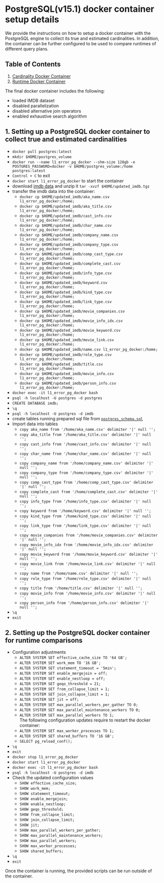 # PostgreSQL(v15.1) docker container setup details
We provide the instructions on how to setup a docker container with the PostgreSQL engine to collect its true and estimated cardinalities. In addition, the container can be further configured to be used to compare runtimes of different query plans.

## Table of Contents
1. [Cardinality Docker Container](#cardinality)
2. [Runtime Docker Container](#runtime)

The final docker container includes the following:
- loaded IMDB dataset
- disabled parallelization
- disabled alternative join operators
- enabled exhaustive search algorithm

## 1. Setting up a PostgreSQL docker container to collect true and estimated cardinalities <a name="cardinality"></a>
- `docker pull postgres:latest`
- `mkdir $HOME/postgres_volume`
- `docker run --name l1_error_pg_docker --shm-size 128gb -e POSTGRES_PASSWORD=docker -v $HOME/postgres_volume:/home postgres:latest`
- `Control + C` to exit
- `docker start l1_error_pg_docker` to start the container
- download [imdb data](https://ucmerced.app.box.com/file/1149966096202) and unzip it `tar -xvzf $HOME/updated_imdb.tgz`
- transfer the imdb data into the container:
    * `docker cp $HOME/updated_imdb/aka_name.csv l1_error_pg_docker:/home;`
    * `docker cp $HOME/updated_imdb/aka_title.csv l1_error_pg_docker:/home;`
    * `docker cp $HOME/updated_imdb/cast_info.csv l1_error_pg_docker:/home;`
    * `docker cp $HOME/updated_imdb/char_name.csv l1_error_pg_docker:/home;`
    * `docker cp $HOME/updated_imdb/company_name.csv l1_error_pg_docker:/home;`
    * `docker cp $HOME/updated_imdb/company_type.csv l1_error_pg_docker:/home;`
    * `docker cp $HOME/updated_imdb/comp_cast_type.csv l1_error_pg_docker:/home;`
    * `docker cp $HOME/updated_imdb/complete_cast.csv l1_error_pg_docker:/home;`
    * `docker cp $HOME/updated_imdb/info_type.csv l1_error_pg_docker:/home;`
    * `docker cp $HOME/updated_imdb/keyword.csv l1_error_pg_docker:/home;`
    * `docker cp $HOME/updated_imdb/kind_type.csv l1_error_pg_docker:/home;`
    * `docker cp $HOME/updated_imdb/link_type.csv l1_error_pg_docker:/home;`
    * `docker cp $HOME/updated_imdb/movie_companies.csv l1_error_pg_docker:/home;`
    * `docker cp $HOME/updated_imdb/movie_info_idx.csv l1_error_pg_docker:/home;`
    * `docker cp $HOME/updated_imdb/movie_keyword.csv l1_error_pg_docker:/home;`
    * `docker cp $HOME/updated_imdb/movie_link.csv l1_error_pg_docker:/home;`
    * `docker cp $HOME/updated_imdb/name.csv l1_error_pg_docker:/home;`
    * `docker cp $HOME/updated_imdb/role_type.csv l1_error_pg_docker:/home;`
    * `docker cp $HOME/updated_imdb/title.csv l1_error_pg_docker:/home;`
    * `docker cp $HOME/updated_imdb/movie_info.csv l1_error_pg_docker:/home;`
    * `docker cp $HOME/updated_imdb/person_info.csv l1_error_pg_docker:/home;`
- `docker exec -it l1_error_pg_docker bash`
- `psql -h localhost -U postgres -d postgres`
- `CREATE DATABASE imdb;`
- `\q`
- `psql -h localhost -U postgres -d imdb`
- create tables running prepared sql file from [`postgres_schema.sql`](https://ucmerced.app.box.com/v/jobimdbdataworkload/file/1147740415281)
- Import data into tables
    * `copy aka_name from '/home/aka_name.csv' delimiter '|' null '';`
    * `copy aka_title from '/home/aka_title.csv' delimiter '|' null '';`
    * `copy cast_info from '/home/cast_info.csv' delimiter '|' null '';`
    * `copy char_name from '/home/char_name.csv' delimiter '|' null '';`
    * `copy company_name from '/home/company_name.csv' delimiter '|' null '';`
    * `copy company_type from '/home/company_type.csv' delimiter '|' null '';`
    * `copy comp_cast_type from '/home/comp_cast_type.csv' delimiter '|' null '';`
    * `copy complete_cast from '/home/complete_cast.csv' delimiter '|' null '';`
    * `copy info_type from '/home/info_type.csv' delimiter '|' null '';`
    * `copy keyword from '/home/keyword.csv' delimiter '|' null '';`
    * `copy kind_type from '/home/kind_type.csv' delimiter '|' null '';`
    * `copy link_type from '/home/link_type.csv' delimiter '|' null '';`
    * `copy movie_companies from '/home/movie_companies.csv' delimiter '|' null '';`
    * `copy movie_info_idx from '/home/movie_info_idx.csv' delimiter '|' null '';`
    * `copy movie_keyword from '/home/movie_keyword.csv' delimiter '|' null '';`
    * `copy movie_link from '/home/movie_link.csv' delimiter '|' null '';`
    * `copy name from '/home/name.csv' delimiter '|' null '';`
    * `copy role_type from '/home/role_type.csv' delimiter '|' null '';`
    * `copy title from '/home/title.csv' delimiter '|' null '';`
    * `copy movie_info from '/home/movie_info.csv' delimiter '|' null '';`
    * `copy person_info from '/home/person_info.csv' delimiter '|' null '';`
- `\q`
- `exit`

## 2. Setting up the PostgreSQL docker container for runtime comparisons <a name="runtime"></a>
- Configuration adjustments
    * `ALTER SYSTEM SET effective_cache_size TO '64 GB';`
    * `ALTER SYSTEM SET work_mem TO '16 GB';`
    * `ALTER SYSTEM SET statement_timeout = '5min';`
    * `ALTER SYSTEM SET enable_mergejoin = off;`
    * `ALTER SYSTEM SET enable_nestloop = off;`
    * `ALTER SYSTEM SET geqo_threshold = 21;`
    * `ALTER SYSTEM SET from_collapse_limit = 1;`
    * `ALTER SYSTEM SET join_collapse_limit = 1;`
    * `ALTER SYSTEM SET jit = off;`
    * `ALTER SYSTEM SET max_parallel_workers_per_gather TO 0;`
    * `ALTER SYSTEM SET max_parallel_maintenance_workers TO 0;`
    * `ALTER SYSTEM SET max_parallel_workers TO 1;`<br/>
    The following configuration updates require to restart the docker container:
    * `ALTER SYSTEM SET max_worker_processes TO 1;`
    * `ALTER SYSTEM SET shared_buffers TO '16 GB';`
    * `SELECT pg_reload_conf();`
- `\q`
- `exit`
- `docker stop l1_error_pg_docker`
- `docker start l1_error_pg_docker`
- `docker exec -it l1_error_pg_docker bash`
- `psql -h localhost -U postgres -d imdb`
- Check the updated configuration values
    * `SHOW effective_cache_size;`
    * `SHOW work_mem;`
    * `SHOW statement_timeout;`
    * `SHOW enable_mergejoin;`
    * `SHOW enable_nestloop;`
    * `SHOW geqo_threshold;`
    * `SHOW from_collapse_limit;`
    * `SHOW join_collapse_limit;`
    * `SHOW jit;`
    * `SHOW max_parallel_workers_per_gather;`
    * `SHOW max_parallel_maintenance_workers;`
    * `SHOW max_parallel_workers;`
    * `SHOW max_worker_processes;`
    * `SHOW shared_buffers;`
- `\q`
- `exit`

Once the container is running, the provided scripts can be run outside of the container.
